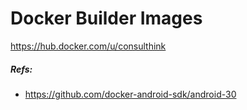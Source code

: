 # Docker Builder Images

https://hub.docker.com/u/consulthink


##### Refs:

 - https://github.com/docker-android-sdk/android-30
